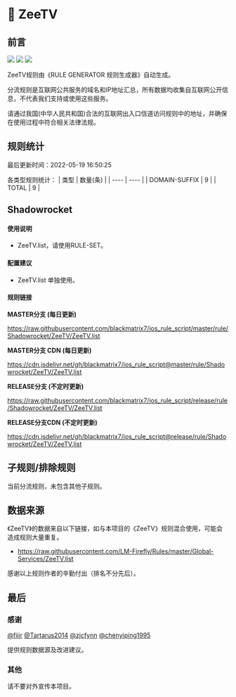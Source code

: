 # 🧸 ZeeTV

## 前言

![](https://shields.io/badge/-移除重复规则-ff69b4) ![](https://shields.io/badge/-DOMAIN与DOMAIN--SUFFIX合并-green) ![](https://shields.io/badge/-IP--CIDR(6)合并-blueviolet) 

ZeeTV规则由《RULE GENERATOR 规则生成器》自动生成。

分流规则是互联网公共服务的域名和IP地址汇总，所有数据均收集自互联网公开信息，不代表我们支持或使用这些服务。

请通过我国(中华人民共和国)合法的互联网出入口信道访问规则中的地址，并确保在使用过程中符合相关法律法规。

## 规则统计

最后更新时间：2022-05-19 16:50:25

各类型规则统计：
| 类型 | 数量(条)  | 
| ---- | ----  |
| DOMAIN-SUFFIX | 9  | 
| TOTAL | 9  | 


## Shadowrocket 

#### 使用说明
- ZeeTV.list，请使用RULE-SET。

#### 配置建议
- ZeeTV.list 单独使用。

#### 规则链接
**MASTER分支 (每日更新)**

https://raw.githubusercontent.com/blackmatrix7/ios_rule_script/master/rule/Shadowrocket/ZeeTV/ZeeTV.list

**MASTER分支 CDN (每日更新)**

https://cdn.jsdelivr.net/gh/blackmatrix7/ios_rule_script@master/rule/Shadowrocket/ZeeTV/ZeeTV.list

**RELEASE分支 (不定时更新)**

https://raw.githubusercontent.com/blackmatrix7/ios_rule_script/release/rule/Shadowrocket/ZeeTV/ZeeTV.list

**RELEASE分支CDN (不定时更新)**

https://cdn.jsdelivr.net/gh/blackmatrix7/ios_rule_script@release/rule/Shadowrocket/ZeeTV/ZeeTV.list

## 子规则/排除规则


当前分流规则，未包含其他子规则。

## 数据来源

《ZeeTV》的数据来自以下链接，如与本项目的《ZeeTV》规则混合使用，可能会造成规则大量重复。

- https://raw.githubusercontent.com/LM-Firefly/Rules/master/Global-Services/ZeeTV.list


感谢以上规则作者的辛勤付出（排名不分先后）。

## 最后

### 感谢

[@fiiir](https://github.com/fiiir) [@Tartarus2014](https://github.com/Tartarus2014) [@zjcfynn](https://github.com/zjcfynn) [@chenyiping1995](https://github.com/chenyiping1995) 

提供规则数据源及改进建议。

### 其他

请不要对外宣传本项目。
